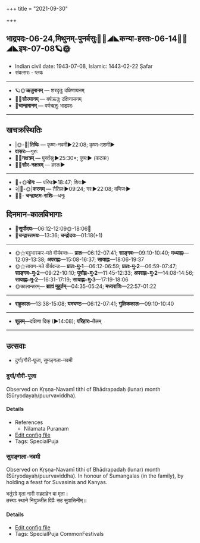 +++
title = "2021-09-30"

+++
## भाद्रपदः-06-24,मिथुनम्-पुनर्वसुः🌛🌌◢◣कन्या-हस्तः-06-14🌌🌞◢◣इषः-07-08🪐🌞
- Indian civil date: 1943-07-08, Islamic: 1443-02-22 Ṣafar
- संवत्सरः - प्लवः
___________________
- 🪐🌞**ऋतुमानम्** — शरदृतुः दक्षिणायनम्
- 🌌🌞**सौरमानम्** — वर्षऋतुः दक्षिणायनम्
- 🌛**चान्द्रमानम्** — वर्षऋतुः भाद्रपदः
___________________


## खचक्रस्थितिः
- |🌞-🌛|**तिथिः** — कृष्ण-नवमी►22:08; कृष्ण-दशमी►  
- **वासरः**—गुरुः  
- 🌌🌛**नक्षत्रम्** — पुनर्वसुः►25:30*; पुष्यः► (कटकः)  
- 🌌🌞**सौर-नक्षत्रम्** — हस्तः►  
___________________
- 🌛+🌞**योगः** — परिघः►18:47; शिवः►  
- २|🌛-🌞|**करणम्** — तैतिलः►09:24; गरः►22:08; वणिजः►  
- 🌌🌛- **चन्द्राष्टम-राशिः**—धनुः  


## दिनमान-कालविभागाः
- 🌅**सूर्योदयः**—06:12-12:09🌞️-18:06🌇  
- 🌛**चन्द्रास्तमयः**—13:36; **चन्द्रोदयः**—01:18(+1)  
___________________
- 🌞⚝भट्टभास्कर-मते वीर्यवन्तः— **प्रातः**—06:12-07:41; **साङ्गवः**—09:10-10:40; **मध्याह्नः**—12:09-13:38; **अपराह्णः**—15:08-16:37; **सायाह्नः**—18:06-19:37  
- 🌞⚝सायण-मते वीर्यवन्तः— **प्रातः-मु॰1**—06:12-06:59; **प्रातः-मु॰2**—06:59-07:47; **साङ्गवः-मु॰2**—09:22-10:10; **पूर्वाह्णः-मु॰2**—11:45-12:33; **अपराह्णः-मु॰2**—14:08-14:56; **सायाह्णः-मु॰2**—16:31-17:19; **सायाह्णः-मु॰3**—17:19-18:06  
- 🌞कालान्तरम्— **ब्राह्मं मुहूर्तम्**—04:35-05:24; **मध्यरात्रिः**—22:57-01:22  
___________________
- **राहुकालः**—13:38-15:08; **यमघण्टः**—06:12-07:41; **गुलिककालः**—09:10-10:40  
___________________
- **शूलम्**—दक्षिणा दिक् (►14:08); **परिहारः**–तैलम्  
___________________

## उत्सवाः
- दुर्गा/गौरी-पूजा, सुमङ्गला-नवमी
### दुर्गा/गौरी-पूजा

Observed on Kṛṣṇa-Navamī tithi of Bhādrapadaḥ (lunar) month (Sūryodayaḥ/puurvaviddha). 

#### Details
- References
  - Nilamata Puranam
- [Edit config file](https://github.com/jyotisham/adyatithi/tree/master/devatA/shakti/lunar_month/tithi/06/24/durgA%20or%20gaurI-pUjA.toml)
- Tags: SpecialPuja


### सुमङ्गला-नवमी

Observed on Kṛṣṇa-Navamī tithi of Bhādrapadaḥ (lunar) month (Sūryodayaḥ/puurvaviddha). In honour of Sumangalas (in the family), by holding a feast for Suvasinis and Kanyas.

भर्तुरग्रे मृता नारी सहदाहेन वा मृता।  
तस्याः स्थाने नियुञ्जीत विप्रैः सह सुवासिनीम्॥



#### Details
- [Edit config file](https://github.com/jyotisham/adyatithi/tree/master/devatA/shakti/lunar_month/tithi/06/24/sumaGgalA~navamI.toml)
- Tags: SpecialPuja CommonFestivals

